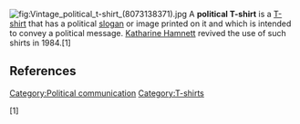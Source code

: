 ![](Vintage_political_t-shirt_(8073138371).jpg "fig:Vintage_political_t-shirt_(8073138371).jpg")
A **political T-shirt** is a [T-shirt](T-shirt "wikilink") that has a
political [slogan](slogan "wikilink") or image printed on it and which
is intended to convey a political message. [Katharine
Hamnett](Katharine_Hamnett "wikilink") revived the use of such shirts in
1984.[1]

## References

[Category:Political
communication](Category:Political_communication "wikilink")
[Category:T-shirts](Category:T-shirts "wikilink")

[1]
